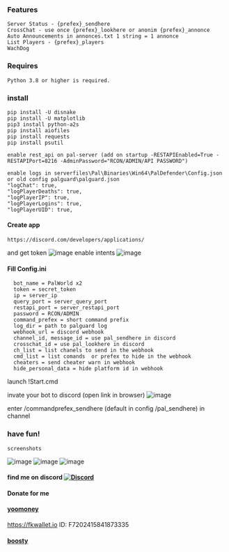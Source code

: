 ### Features
    Server Status - {prefex}_sendhere
    CrossChat - use once {prefex}_lookhere or anonim {prefex}_annonce
    Auto Announcements in annonces.txt 1 string = 1 annonce
    List Players - {prefex}_players
    WachDog
### Requires
    Python 3.8 or higher is required.
### install
    pip install -U disnake
    pip install -U matplotlib
    pip3 install python-a2s
    pip install aiofiles
    pip install requests
    pip install psutil
    
    enable rest_api on pal-server (add on startup -RESTAPIEnabled=True -RESTAPIPort=8216 -AdminPassword="RCON/ADMIN/API PASSWORD")

    enable logs in serverfiles\Pal\Binaries\Win64\PalDefender\Config.json or old config palguard\palguard.json
    "logChat": true,
    "logPlayerDeaths": true,
    "logPlayerIP": true,
    "logPlayerLogins": true,
    "logPlayerUID": true,
#### Create app
    https://discord.com/developers/applications/
and get token
![image](https://github.com/JTNeXuS2/SoulMask.Tools/assets/88918931/1bbc7362-5a92-47c5-a314-d41ec9b4fd36)
enable intents
![image](https://github.com/JTNeXuS2/SoulMask.Tools/assets/88918931/7b8b7f40-3129-4d96-bfe6-b0bea1d80422)
#### Fill Config.ini
      bot_name = PalWorld x2
      token = secret_token
      ip = server_ip
      query_port = server_query_port
      restapi_port = server_restapi_port
      password = RCON/ADMIN
      command_prefex = short command prefix
      log_dir = path to palguard log
      webhook_url = discord webhook
      channel_id, message_id = use pal_sendhere in discord
      crosschat_id = use pal_lookhere in discord
      ch_list = list chanels to send in the webhook
      cmd_list = list comands  or prefex to hide in the webhook
      cheaters = send cheater warn in webhook
      hide_personal_data = hide platform id in webhook

launch !Start.cmd

invate your bot to discord (open link in browser)
![image](https://github.com/JTNeXuS2/SoulMask.Tools/assets/88918931/4d904844-cc7f-4a60-8ddb-5910c2555e23)

enter /commandprefex_sendhere (default in config /pal_sendhere) in channel

### have fun!
    screenshots
![image](https://github.com/user-attachments/assets/c3cdfb97-2568-47d9-b47a-0a8c1cef6dc5)
![image](https://github.com/user-attachments/assets/6006815f-6e30-4b98-9952-f0f430c76fab)
![image](https://github.com/user-attachments/assets/27ba738e-6e9f-4d47-97e7-268337356392)




#### find me on discord [![Discord](https://discordapp.com/api/guilds/626106205122592769/widget.png?style=shield)](https://discord.gg/qYmBmDR)
#### Donate for me
#### [yoomoney](https://yoomoney.ru/to/4100116619431314)
https://fkwallet.io  ID: F7202415841873335
#### [boosty](https://boosty.to/_illidan_)
